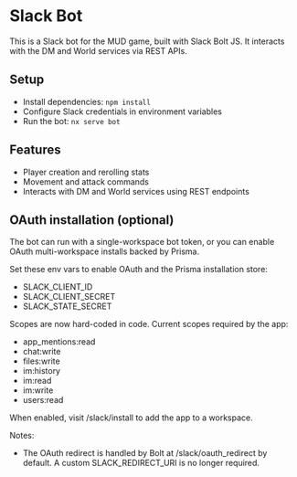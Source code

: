 # Slack Bot

This is a Slack bot for the MUD game, built with Slack Bolt JS. It interacts with the DM and World services via REST APIs.

## Setup

- Install dependencies: `npm install`
- Configure Slack credentials in environment variables
- Run the bot: `nx serve bot`

## Features

- Player creation and rerolling stats
- Movement and attack commands
- Interacts with DM and World services using REST endpoints

## OAuth installation (optional)

The bot can run with a single-workspace bot token, or you can enable OAuth multi-workspace installs backed by Prisma.

Set these env vars to enable OAuth and the Prisma installation store:

- SLACK_CLIENT_ID
- SLACK_CLIENT_SECRET
- SLACK_STATE_SECRET

Scopes are now hard-coded in code. Current scopes required by the app:

- app_mentions:read
- chat:write
- files:write
- im:history
- im:read
- im:write
- users:read

When enabled, visit /slack/install to add the app to a workspace.

Notes:

- The OAuth redirect is handled by Bolt at /slack/oauth_redirect by default. A custom SLACK_REDIRECT_URI is no longer required.
